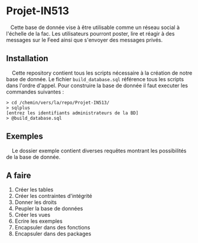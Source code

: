 # Projet-IN513

&nbsp;&nbsp;&nbsp;Cette base de donnée vise à être utilisable comme un réseau social à l'échelle de la fac. Les utilisateurs
pourront poster, lire et réagir à des messages sur le Feed ainsi que s'envoyer des messages privés.

## Installation

&nbsp;&nbsp;&nbsp;&nbsp;Cette repository contient tous les scripts nécessaire à la création de notre base de donnée.
Le fichier ```build_database.sql``` référence tous les scripts dans l'ordre d'appel. Pour construire la base de donnée il faut
executer les commandes suivantes :
```
> cd /chemin/vers/la/repo/Projet-IN513/
> sqlplus
[entrez les identifiants administrateurs de la BD]
> @build_database.sql
```

## Exemples

&nbsp;&nbsp;&nbsp;&nbsp;Le dossier exemple contient diverses requêtes
montrant les possibilités de la base de donnée. 

## A faire

1. Créer les tables
1. Créer les contraintes d'intégrité
1. Donner les droits
1. Peupler la base de données
1. Créer les vues
1. Ecrire les exemples
1. Encapsuler dans des fonctions
1. Encapsuler dans des packages